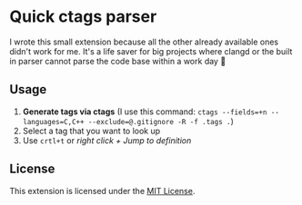 # Quick ctags parser

I wrote this small extension because all the other already available ones didn't work for me. It's a life saver for big projects where clangd or the built in parser cannot parse the code base within a work day 🙂

## Usage

1. **Generate tags via ctags** (I use this command: `ctags --fields=+n --languages=C,C++ --exclude=@.gitignore -R -f .tags .`)
2. Select a tag that you want to look up
3. Use `crtl+t` or *right click + Jump to definition*

## License

This extension is licensed under the [MIT License](LICENSE).
